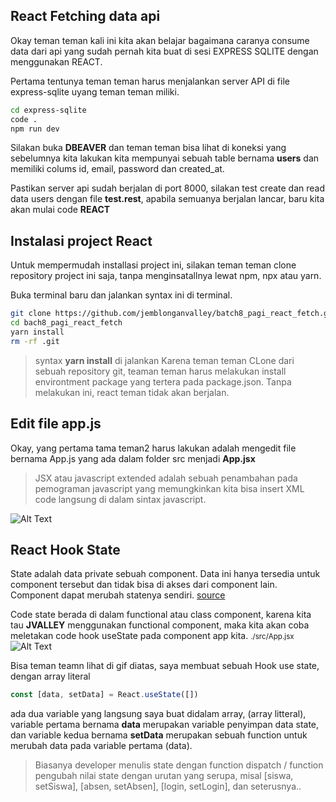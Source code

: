 ## React Fetching data api

Okay teman teman kali ini kita akan belajar bagaimana caranya consume data dari api yang sudah pernah kita buat di sesi EXPRESS SQLITE dengan menggunakan REACT.

Pertama tentunya teman teman harus menjalankan server API di file express-sqlite uyang teman teman miliki.

```bash
cd express-sqlite
code .
npm run dev
```

Silakan buka **DBEAVER** dan teman teman bisa lihat di koneksi yang sebelumnya kita lakukan kita mempunyai sebuah table bernama **users** dan memiliki colums id, email, password dan created_at.

Pastikan server api sudah berjalan di port 8000, silakan test create dan read data users dengan file **test.rest**, apabila semuanya berjalan lancar, baru kita akan mulai code **REACT**

## Instalasi project React

Untuk mempermudah installasi project ini, silakan teman teman clone repository project ini saja, tanpa menginsatallnya lewat npm, npx atau yarn.

Buka terminal baru dan jalankan syntax ini di terminal.

```bash
git clone https://github.com/jemblonganvalley/batch8_pagi_react_fetch.git
cd bach8_pagi_react_fetch
yarn install
rm -rf .git
```

> syntax **yarn install** di jalankan Karena teman teman CLone dari sebuah repository git, teaman teman harus melakukan install environtment package yang tertera pada package.json.
> Tanpa melakukan ini, react teman tidak akan berjalan.

## Edit file app.js

Okay, yang pertama tama teman2 harus lakukan adalah mengedit file bernama App.js yang ada dalam folder src menjadi **App.jsx**

> JSX atau javascript extended adalah sebuah penambahan pada pemograman javascript yang memungkinkan kita bisa insert XML code langsung di dalam sintax javascript.

![Alt Text](https://dev-to-uploads.s3.amazonaws.com/uploads/articles/m2165c0w6zqcvgpsbljb.gif)

## React Hook State 
State adalah data private sebuah component. Data ini hanya tersedia untuk component tersebut dan tidak bisa di akses dari component lain. Component dapat merubah statenya sendiri.
[source](https://medium.com/coderupa/react-prop-state-apa-bedanya-7ee61df8257f)

Code state berada di dalam functional atau class component, karena kita tau **JVALLEY** menggunakan functional component, maka kita akan coba meletakan code hook useState pada component app kita.
<small>./src/App.jsx</small>
![Alt Text](https://dev-to-uploads.s3.amazonaws.com/uploads/articles/0xe13o69hhcvx8s4uisj.gif)

Bisa teman teamn lihat di gif diatas, saya membuat sebuah Hook use state, dengan array literal
```javascript
const [data, setData] = React.useState([])
```
ada dua variable yang langsung saya buat didalam array, (array litteral), variable pertama bernama **data** merupakan variable penyimpan data state, dan variable kedua bernama **setData** merupakan sebuah function untuk merubah data pada variable pertama (data).
> Biasanya developer menulis state dengan function dispatch / function pengubah nilai state dengan urutan yang serupa, misal [siswa, setSiswa], [absen, setAbsen], [login, setLogin], dan seterusnya..

